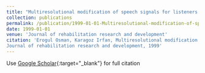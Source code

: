 ```yaml
---
title: "Multiresolutional modification of speech signals for listeners with hearing impairment"
collection: publications
permalink: /publication/1999-01-01-Multiresolutional-modification-of-speech-signals-for-listeners-with-hearing-impairment
date: 1999-01-01
venue: 'Journal of rehabilitation research and development'
citation: 'Erogul Osman, Karagoz Irfan, Multiresolutional modification of speech signals for listeners with hearing impairment"
Journal of rehabilitation research and development, 1999'
---
```

Use [Google Scholar](https://scholar.google.com/scholar?q=Multiresolutional+modification+of+speech+signals+for+listeners+with+hearing+impairment){:target="_blank"} for full citation